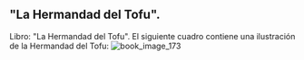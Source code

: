 ## "La Hermandad del Tofu".
Libro: "La Hermandad del Tofu".
El siguiente cuadro contiene una ilustración de la Hermandad del Tofu:
![book_image_173](https://media.discordapp.net/attachments/1105643336989159555/1105647798067679272/173.jpg)